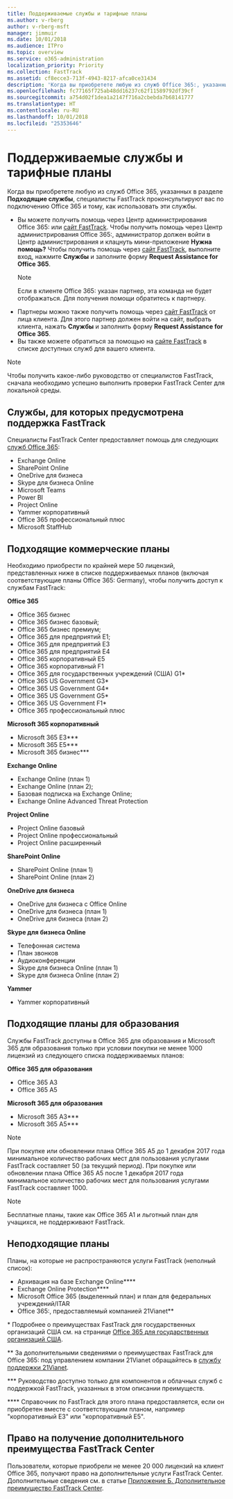 ```yaml
---
title: Поддерживаемые службы и тарифные планы
ms.author: v-rberg
author: v-rberg-msft
manager: jimmuir
ms.date: 10/01/2018
ms.audience: ITPro
ms.topic: overview
ms.service: o365-administration
localization_priority: Priority
ms.collection: FastTrack
ms.assetid: cf8ecce3-713f-4943-8217-afca0ce31434
description: 'Когда вы приобретете любую из служб Office 365:, указанных в разделе Службы, для которых предусмотрена поддержка FastTrack , специалисты FastTrack проконсультируют вас по подключению Office 365: и тому, как использовать эти службы.'
ms.openlocfilehash: fc77165f725ab48dd16237c62f11589792df39cf
ms.sourcegitcommit: a754d02f1dea1a2147f716a2cbebda7b68141777
ms.translationtype: HT
ms.contentlocale: ru-RU
ms.lasthandoff: 10/01/2018
ms.locfileid: "25353646"
---
```

# <a name="eligible-services-and-plans"></a>Поддерживаемые службы и тарифные планы

Когда вы приобретете любую из служб Office 365, указанных в разделе **Подходящие службы**, специалисты FastTrack проконсультируют вас по подключению Office 365 и тому, как использовать эти службы. 
  
- Вы можете получить помощь через Центр администрирования Office 365: или [сайт FastTrack](https://go.microsoft.com/fwlink/?linkid=780698). Чтобы получить помощь через Центр администрирования Office 365:, администратор должен войти в Центр администрирования и клацнуть мини-приложение **Нужна помощь?** Чтобы получить помощь через [сайт FastTrack](https://go.microsoft.com/fwlink/?linkid=780698), выполните вход, нажмите **Службы** и заполните форму **Request Assistance for Office 365**.   
    > [!NOTE]
    >  Если в клиенте Office 365: указан партнер, эта команда не будет отображаться. Для получения помощи обратитесь к партнеру. 
- Партнеры можно также получить помощь через [сайт FastTrack](https://go.microsoft.com/fwlink/?linkid=780698) от лица клиента. Для этого партнер должен войти на сайт, выбрать клиента, нажать **Службы** и заполнить форму **Request Assistance for Office 365**. 
- Вы также можете обратиться за помощью на [сайте FastTrack](https://go.microsoft.com/fwlink/?linkid=780698) в списке доступных служб для вашего клиента. 
> [!NOTE]
> Чтобы получить какое-либо руководство от специалистов FastTrack, сначала необходимо успешно выполнить проверки FastTrack Center для локальной среды. 
  
## <a name="eligible-services"></a>Службы, для которых предусмотрена поддержка FastTrack

Специалисты FastTrack Center предоставляет помощь для следующих [служб Office 365](https://go.microsoft.com/fwlink/?linkid=2005429):
  
- Exchange Online
- SharePoint Online
- OneDrive для бизнеса
- Skype для бизнеса Online
- Microsoft Teams
- Power BI
- Project Online
- Yammer корпоративный 
- Office 365 профессиональный плюс
- Microsoft StaffHub
    
## <a name="eligible-commercial-plans"></a>Подходящие коммерческие планы

Необходимо приобрести по крайней мере 50 лицензий, представленных ниже в списке поддерживаемых планов (включая соответствующие планы Office 365: Germany), чтобы получить доступ к службам FastTrack:
  
 **Office 365**
  
- Office 365 бизнес  
- Office 365 бизнес базовый;  
- Office 365 бизнес премиум;
- Office 365 для предприятий E1;
- Office 365 для предприятий E3
- Office 365 для предприятий E4  
- Office 365 корпоративный E5
- Office 365 корпоративный F1
- Office 365 для государственных учреждений (США) G1\*
- Office 365 US Government G3\*
- Office 365 US Government G4\*
- Office 365 US Government G5\* 
- Office 365 US Government F1\*
- Office 365 профессиональный плюс
    
 **Microsoft 365 корпоративный**
  
- Microsoft 365 E3\*\*\*
- Microsoft 365 E5\*\*\*
- Microsoft 365 бизнес\*\*\*
    
 **Exchange Online**
  
- Exchange Online (план 1)
- Exchange Online (план 2); 
- Базовая подписка на Exchange Online;
- Exchange Online Advanced Threat Protection
    
 **Project Online**
  
- Project Online базовый  
- Project Online профессиональный
- Project Online расширенный
    
 **SharePoint Online**
  
- SharePoint Online (план 1)
- SharePoint Online (план 2)
    
 **OneDrive для бизнеса**
  
- OneDrive для бизнеса с Office Online 
- OneDrive для бизнеса (план 1)
- OneDrive для бизнеса (план 2)
    
 **Skype для бизнеса Online**
  
-  Телефонная система 
-  План звонков 
-  Аудиоконференции 
-  Skype для бизнеса Online (план 1)  
-  Skype для бизнеса Online (план 2)
    
 **Yammer**
  
- Yammer корпоративный
    
## <a name="eligible-education-plans"></a>Подходящие планы для образования

Службы FastTrack доступны в Office 365 для образования и Microsoft 365 для образования только при условии покупки не менее 1000 лицензий из следующего списка поддерживаемых планов:
  
 **Office 365 для образования**
  
- Office 365 A3
- Office 365 A5
    
 **Microsoft 365 для образования**
  
- Microsoft 365 A3\*\*\*
- Microsoft 365 A5\*\*\*
    
> [!NOTE]
> При покупке или обновлении плана Office 365 A5 до 1 декабря 2017 года минимальное количество рабочих мест для пользования услугами FastTrack составляет 50 (за текущий период). При покупке или обновлении плана Office 365 A5 после 1 декабря 2017 года минимальное количество рабочих мест для пользования услугами FastTrack составляет 1000. 
  
> [!NOTE]
> Бесплатные планы, такие как Office 365 A1 и льготный план для учащихся, не поддерживают FastTrack. 
  
## <a name="ineligible-plans"></a>Неподходящие планы

Планы, на которые не распространяются услуги FastTrack (неполный список):
  
- Архивация на базе Exchange Online\*\*\*\*
- Exchange Online Protection\*\*\*\*
- Microsoft Office 365 (выделенный план) и план для федеральных учреждений/ITAR
- Office 365:, предоставляемый компанией 21Vianet\*\*
    
\* Подробнее о преимуществах FastTrack для государственных организаций США см. на странице [Office 365 для государственных организаций США](https://aka.ms/aboutgovcloud).
  
\*\* За дополнительными сведениями о преимуществах FastTrack для Office 365: под управлением компании 21Vianet обращайтесь в [службу поддержки 21Vianet](https://go.microsoft.com/fwlink/?linkid=852156).
  
\*\*\* Руководство доступно только для компонентов и облачных служб с поддержкой FastTrack, указанных в этом описании преимуществ.
  
\*\*\*\* Справочник по FastTrack для этого плана предоставляется, если он приобретен вместе с соответствующим планом, например "корпоративный E3" или "корпоративный E5".
  
## <a name="fasttrack-center-additional-benefit-eligibility"></a>Право на получение дополнительного преимущества FastTrack Center

Пользователи, которые приобрели не менее 20 000 лицензий на клиент Office 365, получают право на дополнительные услуги FastTrack Center. Дополнительные сведения см. в статье [Приложение Б. Дополнительное преимущество FastTrack Center](O365-fasttrack-additional-benefits.md).
  

  

